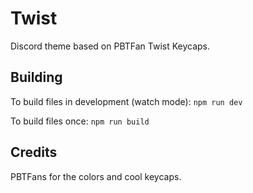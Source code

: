 <!-- ![Atlantic-Cord](https://github.com/atlanticDragon888/Atlantic-cord/raw/main/screenshot/QK9vfxcAQm.png) -->

# Twist
Discord theme based on PBTFan Twist Keycaps.

## Building
To build files in development (watch mode):
```npm run dev```

To build files once:
```npm run build```

## Credits
PBTFans for the colors and cool keycaps.